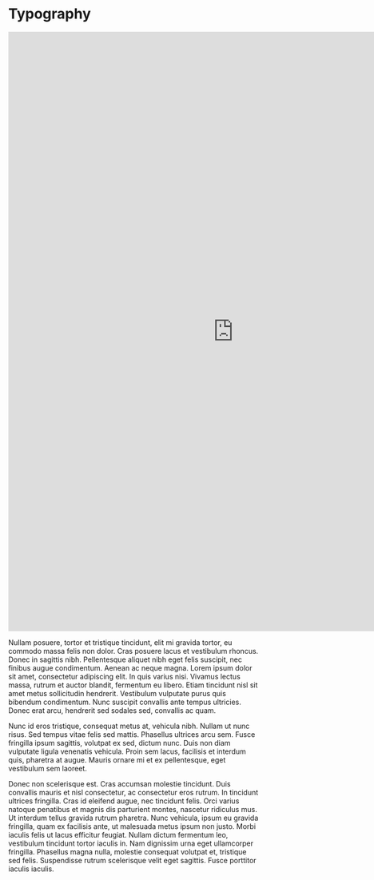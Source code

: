 # Typography

<iframe style="border: none;" width="900" height="1200" src="https://www.figma.com/embed?embed_host=share&url=https%3A%2F%2Fwww.figma.com%2Ffile%2FkS7O7d9ZkDHYgIMrYSaveR%2F00-Swanix-Brand%3Fnode-id%3D27%253A7" allowfullscreen></iframe>

Nullam posuere, tortor et tristique tincidunt, elit mi gravida tortor, eu commodo massa felis non dolor. Cras posuere lacus et vestibulum rhoncus. Donec in sagittis nibh. Pellentesque aliquet nibh eget felis suscipit, nec finibus augue condimentum. Aenean ac neque magna. Lorem ipsum dolor sit amet, consectetur adipiscing elit. In quis varius nisi. Vivamus lectus massa, rutrum et auctor blandit, fermentum eu libero. Etiam tincidunt nisl sit amet metus sollicitudin hendrerit. Vestibulum vulputate purus quis bibendum condimentum. Nunc suscipit convallis ante tempus ultricies. Donec erat arcu, hendrerit sed sodales sed, convallis ac quam.

Nunc id eros tristique, consequat metus at, vehicula nibh. Nullam ut nunc risus. Sed tempus vitae felis sed mattis. Phasellus ultrices arcu sem. Fusce fringilla ipsum sagittis, volutpat ex sed, dictum nunc. Duis non diam vulputate ligula venenatis vehicula. Proin sem lacus, facilisis et interdum quis, pharetra at augue. Mauris ornare mi et ex pellentesque, eget vestibulum sem laoreet.

Donec non scelerisque est. Cras accumsan molestie tincidunt. Duis convallis mauris et nisl consectetur, ac consectetur eros rutrum. In tincidunt ultrices fringilla. Cras id eleifend augue, nec tincidunt felis. Orci varius natoque penatibus et magnis dis parturient montes, nascetur ridiculus mus. Ut interdum tellus gravida rutrum pharetra. Nunc vehicula, ipsum eu gravida fringilla, quam ex facilisis ante, ut malesuada metus ipsum non justo. Morbi iaculis felis ut lacus efficitur feugiat. Nullam dictum fermentum leo, vestibulum tincidunt tortor iaculis in. Nam dignissim urna eget ullamcorper fringilla. Phasellus magna nulla, molestie consequat volutpat et, tristique sed felis. Suspendisse rutrum scelerisque velit eget sagittis. Fusce porttitor iaculis iaculis. 